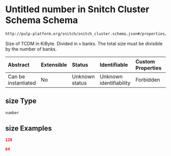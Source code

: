 # Untitled number in Snitch Cluster Schema Schema

```txt
http://pulp-platform.org/snitch/snitch_cluster.schema.json#/properties/tcdm/properties/size
```

Size of TCDM in KiByte. Divided in `n` banks. The total size must be divisible by the number of banks.

| Abstract            | Extensible | Status         | Identifiable            | Custom Properties | Additional Properties | Access Restrictions | Defined In                                                                       |
| :------------------ | :--------- | :------------- | :---------------------- | :---------------- | :-------------------- | :------------------ | :------------------------------------------------------------------------------- |
| Can be instantiated | No         | Unknown status | Unknown identifiability | Forbidden         | Allowed               | none                | [snitch_cluster.schema.json*](snitch_cluster.schema.json "open original schema") |

## size Type

`number`

## size Examples

```json
128
```

```json
64
```
